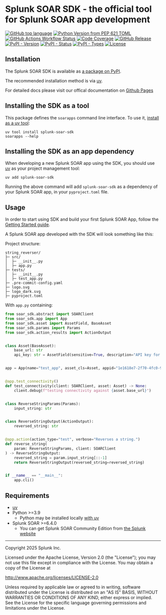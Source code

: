 # Splunk SOAR SDK - the official tool for Splunk SOAR app development

<!-- NOTE: Coverage is not dynamically generated, but it is true because CI fails below 100% coverage -->
[![GitHub top language](https://img.shields.io/github/languages/top/phantomcyber/splunk-soar-sdk)](https://github.com/phantomcyber/splunk-soar-sdk)
[![Python Version from PEP 621 TOML](https://img.shields.io/python/required-version-toml?tomlFilePath=https%3A%2F%2Fraw.githubusercontent.com%2Fphantomcyber%2Fsplunk-soar-sdk%2Fbeta%2Fpyproject.toml)](https://github.com/phantomcyber/splunk-soar-sdk)
[![GitHub Actions Workflow Status](https://img.shields.io/github/actions/workflow/status/phantomcyber/splunk-soar-sdk/semantic_release.yml)](https://github.com/phantomcyber/splunk-soar-sdk/deployments)
[![Code Coverage](https://img.shields.io/badge/coverage-100%25-brightgreen)](https://github.com/phantomcyber/splunk-soar-sdk)
[![GitHub Release](https://img.shields.io/github/v/release/phantomcyber/splunk-soar-sdk?include_prereleases)](https://github.com/phantomcyber/splunk-soar-sdk/releases)
[![PyPI - Version](https://img.shields.io/pypi/v/splunk-soar-sdk.svg)](https://pypi.org/project/splunk-soar-sdk/)
[![PyPI - Status](https://img.shields.io/pypi/status/splunk-soar-sdk)](https://pypi.org/project/splunk-soar-sdk/)
[![PyPI - Types](https://img.shields.io/pypi/types/splunk-soar-sdk)](https://pypi.org/project/splunk-soar-sdk/)
[![License](https://img.shields.io/badge/License-Apache%202.0-blue.svg)](https://opensource.org/licenses/Apache-2.0)

## Installation

The Splunk SOAR SDK is available as [a package on PyPI](https://pypi.org/project/splunk-soar-sdk/).

The recommended installation method is via [uv](https://docs.astral.sh/uv/).

For detailed docs please visit our offical documentation on [Github Pages](https://phantomcyber.github.io/splunk-soar-sdk/)

## Installing the SDK as a tool

This package defines the `soarapps` command line interface. To use it, [install as a uv tool](https://docs.astral.sh/uv/guides/tools/):

```shell
uv tool install splunk-soar-sdk
soarapps --help
```

## Installing the SDK as an app dependency

When developing a new Splunk SOAR app using the SDK, you should use [uv](https://docs.astral.sh/uv/) as your project management tool:

```shell
uv add splunk-soar-sdk
```

Running the above command will add `splunk-soar-sdk` as a dependency of your Splunk SOAR app, in your `pyproject.toml` file.

## Usage

In order to start using SDK and build your first Splunk SOAR App, follow the [Getting Started guide](https://github.com/phantomcyber/splunk-soar-sdk/blob/-/docs/getting_started.md).

A Splunk SOAR app developed with the SDK will look something like this:

Project structure:

```text
string_reverser/
├─ src/
│  ├─ __init__.py
│  ├─ app.py
├─ tests/
│  ├─ __init__.py
│  ├─ test_app.py
├─ .pre-commit-config.yaml
├─ logo.svg
├─ logo_dark.svg
├─ pyproject.toml
```

With `app.py` containing:

```python
from soar_sdk.abstract import SOARClient
from soar_sdk.app import App
from soar_sdk.asset import AssetField, BaseAsset
from soar_sdk.params import Params
from soar_sdk.action_results import ActionOutput


class Asset(BaseAsset):
    base_url: str
    api_key: str = AssetField(sensitive=True, description="API key for authentication")


app = App(name="test_app", asset_cls=Asset, appid="1e1618e7-2f70-4fc0-916a-f96facc2d2e4", app_type="sandbox", logo="logo.svg", logo_dark="logo_dark.svg", product_vendor="Splunk", product_name="Example App", publisher="Splunk")


@app.test_connectivity()
def test_connectivity(client: SOARClient, asset: Asset) -> None:
    client.debug(f"testing connectivity against {asset.base_url}")


class ReverseStringParams(Params):
    input_string: str


class ReverseStringOutput(ActionOutput):
    reversed_string: str


@app.action(action_type="test", verbose="Reverses a string.")
def reverse_string(
    param: ReverseStringParams, client: SOARClient
) -> ReverseStringOutput:
    reversed_string = param.input_string[::-1]
    return ReverseStringOutput(reversed_string=reversed_string)


if __name__ == "__main__":
    app.cli()
```

## Requirements

* [uv](https://docs.astral.sh/uv/getting-started/installation/)
* Python >=3.9
  * Python may be installed locally [with uv](https://docs.astral.sh/uv/guides/install-python/)
* Splunk SOAR >=6.4.0
  * You can get Splunk SOAR Community Edition from [the Splunk website](https://www.splunk.com/en_us/products/splunk-security-orchestration-and-automation.html)

---

Copyright 2025 Splunk Inc.

Licensed under the Apache License, Version 2.0 (the "License");
you may not use this file except in compliance with the License.
You may obtain a copy of the License at

<http://www.apache.org/licenses/LICENSE-2.0>

Unless required by applicable law or agreed to in writing,
software distributed under the License is distributed on an "AS IS" BASIS,
WITHOUT WARRANTIES OR CONDITIONS OF ANY KIND, either express or implied.
See the License for the specific language governing permissions and limitations under the License.
